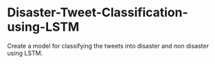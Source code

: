 # Disaster-Tweet-Classification-using-LSTM
Create a model for classifying the tweets into disaster and non disaster using LSTM.
